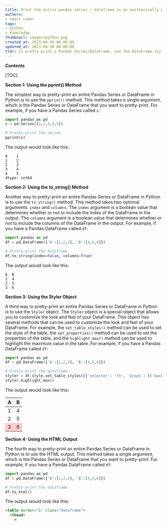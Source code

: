 ```yaml
---
title: Print the entire pandas series / dataframe in an aesthetically pleasing format
authors:
- smart_coder
tags:
- python
- knowledge
thumbnail: images/python.png
created_at: 2023-04-30 00:00:00
updated_at: 2023-04-30 00:00:00
tldr: To pretty-print a Pandas Series/DataFrame, use the DataFrame.style.set\_properties() method.
---
```


**Contents**

[TOC]

**Section 1: Using the pprint() Method**

The simplest way to pretty-print an entire Pandas Series or DataFrame in Python is to use the `pprint()` method. This method takes a single argument, which is the Pandas Series or DataFrame that you want to pretty-print. For example, if you have a Pandas Series called `s`:

```python
import pandas as pd
s = pd.Series([1,2,3,4,5])

# Pretty-print the series
pprint(s)
```

The output would look like this:

```
0    1
1    2
2    3
3    4
4    5
dtype: int64
```

**Section 2: Using the to_string() Method**

Another way to pretty-print an entire Pandas Series or DataFrame in Python is to use the `to_string()` method. This method takes two optional arguments: `index` and `columns`. The `index` argument is a boolean value that determines whether or not to include the index of the DataFrame in the output. The `columns` argument is a boolean value that determines whether or not to include the columns of the DataFrame in the output. For example, if you have a Pandas DataFrame called `df`:

```python
import pandas as pd
df = pd.DataFrame({'A':[1,2,3], 'B':[4,5,6]})

# Pretty-print the dataframe
df.to_string(index=False, columns=True)
```

The output would look like this:

```
A  B
1  4
2  5
3  6
```

**Section 3: Using the Styler Object**

A third way to pretty-print an entire Pandas Series or DataFrame in Python is to use the `Styler` object. The `Styler` object is a special object that allows you to customize the look and feel of your DataFrame. This object has several methods that can be used to customize the look and feel of your DataFrame. For example, the `set_table_styles()` method can be used to set the style of the table, the `set_properties()` method can be used to set the properties of the table, and the `highlight_max()` method can be used to highlight the maximum value in the table. For example, if you have a Pandas DataFrame called `df`:

```python
import pandas as pd
df = pd.DataFrame({'A':[1,2,3], 'B':[4,5,6]})

# Pretty-print the dataframe
styler = df.style.set_table_styles([{'selector': 'th', 'props': [('background-color', '#f2f2f2')]}])
styler.highlight_max()
```

The output would look like this:

<table>
  <thead>
    <tr style="background-color: #f2f2f2;">
      <th>A</th>
      <th>B</th>
    </tr>
  </thead>
  <tbody>
    <tr>
      <td>1</td>
      <td>4</td>
    </tr>
    <tr>
      <td>2</td>
      <td>5</td>
    </tr>
    <tr style="background-color: #ffcccc;">
      <td>3</td>
      <td>6</td>
    </tr>
  </tbody>
</table>

**Section 4: Using the HTML Output**

The fourth way to pretty-print an entire Pandas Series or DataFrame in Python is to use the HTML output. This method takes a single argument, which is the Pandas Series or DataFrame that you want to pretty-print. For example, if you have a Pandas DataFrame called `df`:

```python
import pandas as pd
df = pd.DataFrame({'A':[1,2,3], 'B':[4,5,6]})

# Pretty-print the dataframe
df.to_html()
```

The output would look like this:

```html
<table border="1" class="dataframe">
  <thead>
    <
